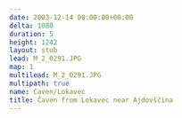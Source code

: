 ```yaml
---
date: 2003-12-14 00:00:00+00:00
delta: 1080
duration: 5
height: 1242
layout: stub
lead: M_2_0291.JPG
map: 1
multilead: M_2_0291.JPG
multipath: true
name: Caven/Lokavec
title: Čaven from Lokavec near Ajdovščina
---
```

